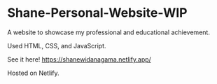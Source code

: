 # Shane-Personal-Website-WIP

A website to showcase my professional and educational achievement. 

Used HTML, CSS, and JavaScript.

See it here! https://shanewidanagama.netlify.app/

Hosted on Netlify.
